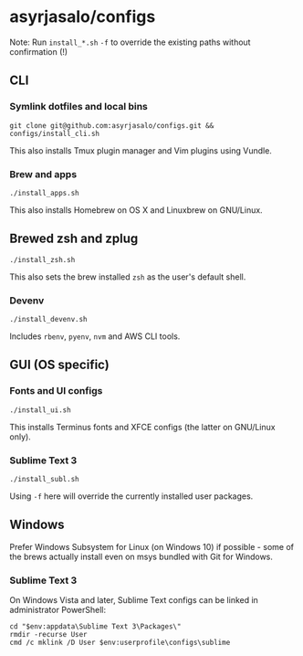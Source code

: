 # asyrjasalo/configs

Note: Run `install_*.sh` `-f` to override the existing paths without confirmation (!)

## CLI

### Symlink dotfiles and local bins

    git clone git@github.com:asyrjasalo/configs.git && configs/install_cli.sh

This also installs Tmux plugin manager and Vim plugins using Vundle.

### Brew and apps

    ./install_apps.sh

This also installs Homebrew on OS X and Linuxbrew on GNU/Linux.

## Brewed zsh and zplug

    ./install_zsh.sh

This also sets the brew installed `zsh` as the user's default shell.

### Devenv

    ./install_devenv.sh

Includes `rbenv`, `pyenv`, `nvm` and AWS CLI tools.

## GUI (OS specific)

### Fonts and UI configs

    ./install_ui.sh

This installs Terminus fonts and XFCE configs (the latter on GNU/Linux only).

### Sublime Text 3

    ./install_subl.sh

Using `-f` here will override the currently installed user packages.

## Windows

Prefer Windows Subsystem for Linux (on Windows 10) if possible - some of the brews actually install even on msys bundled with Git for Windows.

### Sublime Text 3

On Windows Vista and later, Sublime Text configs can be linked in administrator PowerShell:

```
cd "$env:appdata\Sublime Text 3\Packages\"
rmdir -recurse User
cmd /c mklink /D User $env:userprofile\configs\sublime
```
